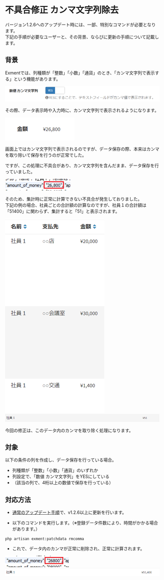 # 不具合修正 カンマ文字列除去
バージョン1.2.6へのアップデート時には、一部、特別なコマンドが必要となります。  
下記の手順が必要なユーザーと、その背景、ならびに更新の手順について記載します。  

## 背景
Exmentでは、列種類が「整数」「小数」「通貨」のとき、「カンマ文字列で表示する」という機能があります。  

![バージョン更新](../img/update/v1_2_6_comma1.png)  

その際、データ表示時や入力時に、カンマ文字列で表示されるようになります。

![バージョン更新](../img/update/v1_2_6_comma2.png)  

画面上ではカンマ文字列で表示されるのですが、データ保存の際、本来はカンマを取り除いて保存を行うのが正常でした。  

ですが、この処理に不具合があり、カンマ文字列を含んだまま、データ保存を行っていました。  

![バージョン更新](../img/update/v1_2_6_comma3.png)    

そのため、集計時に正常に計算できない不具合が発生しておりました。  
下記の例の場合、社員ごとの合計額の計算なのですが、社員１の合計額は「51400」に関わらず、集計すると「51」と表示されます。  

![バージョン更新](../img/update/v1_2_6_comma4.png)    
![バージョン更新](../img/update/v1_2_6_comma5.png)    

今回の修正は、このデータ内のカンマを取り除く処理になります。

## 対象
以下の条件の列を作成し、データ保存を行っている場合。
- 列種類が「整数」「小数」「通貨」のいずれか
- 列設定で、「数値 カンマ文字列」をYESにしている
- （該当の列で、4桁以上の数値で保存を行っている）


## 対応方法
- [通常のアップデート手順](/ja/update)で、v1.2.6以上に更新を行います。    

- 以下のコマンドを実行します。（※登録データ件数により、時間がかかる場合があります。）

~~~
php artisan exment:patchdata rmcomma
~~~

- これで、データ内のカンマが正常に削除され、正常に計算されます。  

![バージョン更新](../img/update/v1_2_6_comma6.png)    
![バージョン更新](../img/update/v1_2_6_comma7.png)    
